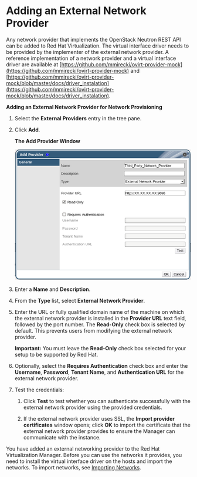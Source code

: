 # Adding an External Network Provider

Any network provider that implements the OpenStack Neutron REST API can be added to Red Hat Virtualization. The virtual interface driver needs to be provided by the implementer of the external network provider. A reference implementation of a network provider and a virtual interface driver are available at [https://github.com/mmirecki/ovirt-provider-mock](https://github.com/mmirecki/ovirt-provider-mock) and [https://github.com/mmirecki/ovirt-provider-mock/blob/master/docs/driver_instalation](https://github.com/mmirecki/ovirt-provider-mock/blob/master/docs/driver_instalation).

**Adding an External Network Provider for Network Provisioning**

1. Select the **External Providers** entry in the tree pane.

2. Click **Add**.

    **The Add Provider Window**

    ![The Add Provider Window](images/externalNetworkProvider.png)

3. Enter a **Name** and **Description**.

4. From the **Type** list, select **External Network Provider**.

5. Enter the URL or fully qualified domain name of the machine on which the external network provider is installed in the **Provider URL** text field, followed by the port number. The **Read-Only** check box is selected by default. This prevents users from modifying the external network provider.

    **Important:** You must leave the **Read-Only** check box selected for your setup to be supported by Red Hat.

6. Optionally, select the **Requires Authentication** check box and enter the **Username**, **Password**, **Tenant Name**, and **Authentication URL** for the external network provider.

7. Test the credentials:

    1. Click **Test** to test whether you can authenticate successfully with the external network provider using the provided credentials.

    2. If the external network provider uses SSL, the **Import provider certificates** window opens; click **OK** to import the certificate that the external network provider provides to ensure the Manager can communicate with the instance.

You have added an external networking provider to the Red Hat Virtualization Manager. Before you can use the networks it provides, you need to install the virtual interface driver on the hosts and import the networks. To import networks, see [Importing Networks](Importing_Networks).
